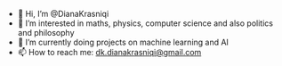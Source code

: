 - 👋 Hi, I’m @DianaKrasniqi
- 👀 I’m interested in maths, physics, computer science and also politics and philosophy
- 🌱 I’m currently doing projects on machine learning and AI
- 📫 How to reach me: dk.dianakrasniqi@gmail.com

<!---
DianaKrasniqi/DianaKrasniqi is a ✨ special ✨ repository because its `README.md` (this file) appears on your GitHub profile.
You can click the Preview link to take a look at your changes.
--->
